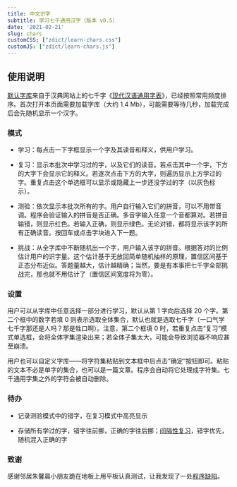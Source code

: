 ```yaml
---
title: 中文识字
subtitle: 学习七千通用汉字（版本 v0.5）
date: '2021-02-21'
slug: chars
customCSS: ["zdict/learn-chars.css"]
customJS: ["zdict/learn-chars.js"]
---
```


<div id="learn-chars"></div>

## 使用说明

[默认字库](https://github.com/yihui/zdict)来自于汉典网站上的七千字《[现代汉语通用字表](https://www.zdic.net/zd/zb/ty/)》，已经按照常用频度排序。首次打开本页面需要加载字库（大约 1.4 Mb），可能需要等待几秒，加载完成后会先随机显示一个汉字。

### 模式

- 学习：每点击一下字框显示一个字及其读音和释义，供用户学习。

- 复习：显示本批次中学习过的字，以及它们的读音。若点击其中一个字，下方的大字下会显示它的释义。若逐次点击下方的大字，则遍历显示上方学过的字。重复点击这个单选框可以显示或隐藏上一步还没学过的字（以灰色标示）。

- 测验：依次显示本批次所有的字。用户自行输入它们的拼音，可以不用带音调。程序会验证输入的拼音是否正确。多音字输入任意一个音都算对。若拼音输错，则显示红色。若输入正确，则显示绿色。无论对错，都将显示该字的所有正确读音。按回车或点击字块进入下一题。

- 挑战：从全字库中不断随机出一个字，用户输入该字的拼音。根据答对的比例估计用户的识字量。这个估计基于无放回简单随机抽样的原理，置信区间基于正态分布近似。答题量越大，估计越精确；当然，要是有本事把七千字全部挑战完，那也就不用估计了（置信区间宽度将为零）。

### 设置

用户可以从字库中任意选择一部分进行学习，默认从第 1 字向后选择 20 个字。第二个框中的数字若填 0 则表示选取全体集合，默认也就是选取七千字（一口气学七千字那还是人吗？那是牲口啊）。注意，第二个框填 0 时，若重复点击“复习”模式单选框，会将全体字集渲染出来；若全体子集太大，可能会导致浏览器不响应甚至崩溃。

用户也可以自定义字库——将字符集粘贴到文本框中后点击”确定“按钮即可。粘贴的文本不必是单字的集合，也可以是一篇文章。程序会自动将它处理成字符集。七千通用字集之外的字符会被自动删除。

### 待办

- 记录测验模式中的错字，在复习模式中高亮显示

- 存储所有学过的字，错字往前挪，正确的字往后挪；[间隔性复习](https://en.wikipedia.org/wiki/Spaced_repetition)，错字优先，随机混入正确的字

### 致谢

感谢邻居朱馨晨小朋友跪在地板上用平板认真测试，让我发现了一处[程序缺陷](https://github.com/yihui/zdict/commit/2a073fcc)。
